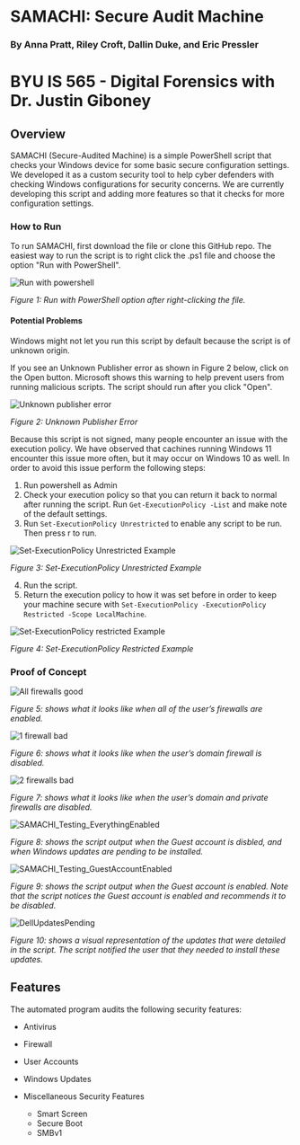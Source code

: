 # SAMACHI: Secure Audit Machine
### By Anna Pratt, Riley Croft, Dallin Duke, and Eric Pressler
# BYU IS 565 - Digital Forensics with Dr. Justin Giboney

## Overview
SAMACHI (Secure-Audited Machine) is a simple PowerShell script that checks your Windows device for some basic secure configuration settings. We developed it as a custom security tool to help cyber defenders with checking Windows configurations for security concerns. We are currently developing this script and adding more features so that it checks for more configuration settings.


### How to Run
To run SAMACHI, first download the file or clone this GitHub repo. The easiest way to run the script is to right click the .ps1 file and choose the option "Run with PowerShell".

![Run with powershell](/run-with-powershell.png)

*Figure 1: Run with PowerShell option after right-clicking the file.*

#### Potential Problems

Windows might not let you run this script by default because the script is of unknown origin. 

If you see an Unknown Publisher error as shown in Figure 2 below, click on the Open button. Microsoft shows this warning to help prevent users from running malicious scripts. The script should run after you click "Open".

![Unknown publisher error](/unknown-publisher.png)

*Figure 2: Unknown Publisher Error*

Because this script is not signed, many people encounter an issue with the execution policy. We have observed that cachines running Windows 11 encounter this issue more often, but it may occur on Windows 10 as well. In order to avoid this issue perform the following steps:
1. Run powershell as Admin
2. Check your execution policy so that you can return it back to normal after running the script. Run `Get-ExecutionPolicy -List` and make note of the default settings.
3. Run `Set-ExecutionPolicy Unrestricted` to enable any script to be run. Then press r to run.

![Set-ExecutionPolicy Unrestricted Example](/execution-policy-unrestricted.png)

*Figure 3: Set-ExecutionPolicy Unrestricted Example*

4. Run the script.
5. Return the execution policy to how it was set before in order to keep your machine secure with `Set-ExecutionPolicy -ExecutionPolicy Restricted -Scope LocalMachine`.

![Set-ExecutionPolicy restricted Example](/execution-policy-restricted.png)

*Figure 4: Set-ExecutionPolicy Restricted Example*


### Proof of Concept

![All firewalls good](/all-firewalls-good.png)

*Figure 5: shows what it looks like when all of the user’s firewalls are enabled.*


![1 firewall bad](/domain-firewall-disabled.png)

*Figure 6: shows what it looks like when the user’s domain firewall is disabled.*


![2 firewalls bad](/2-firewalls-disabled.png)

*Figure 7: shows what it looks like when the user’s domain and private firewalls are disabled.*


![SAMACHI_Testing_EverythingEnabled](/SAMACHI_Testing_EverythingEnabled.png)

*Figure 8: shows the script output when the Guest account is disbled, and when Windows updates are pending to be installed.*
 

![SAMACHI_Testing_GuestAccountEnabled](/SAMACHI_Testing_GuestAccountEnabled.png)

*Figure 9: shows the script output when the Guest account is enabled. Note that the script notices the Guest account is enabled and recommends it to be disabled.*


![DellUpdatesPending](/DellUpdatesPending.png) 

*Figure 10: shows a visual representation of the updates that were detailed in the script. The script notified the user that they needed to install these updates.*



## Features
The automated program audits the following security features:

* Antivirus
* Firewall
* User Accounts
* Windows Updates
* Miscellaneous Security Features

    * Smart Screen
    * Secure Boot
    * SMBv1 
    